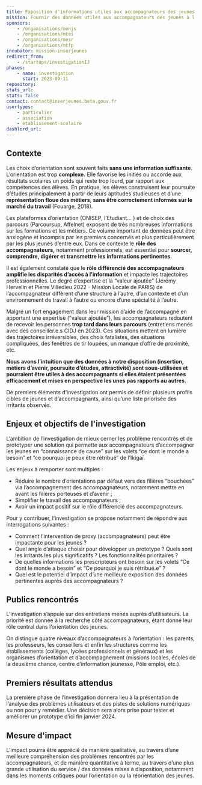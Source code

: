 ```yaml
---
title: Exposition d'informations utiles aux accompagnateurs des jeunes à l’orientation professionnelle
mission: Fournir des données utiles aux accompagnateurs des jeunes à l’orientation professionnelle
sponsors:
    - /organisations/menjs
    - /organisations/mtei
    - /organisations/mesr
    - /organisations/mtfp
incubator: mission-inserjeunes
redirect_from:
    - /startups/investigationIJ
phases:
    - name: investigation
      start: 2023-09-11
repository:
stats_url:
stats: false
contact: contact@inserjeunes.beta.gouv.fr
usertypes:
    - particulier
    - association
    - etablissement-scolaire
dashlord_url:
---
```


## Contexte

Les choix d’orientation sont souvent faits **sans une information suffisante**. L’orientation est trop **complexe.** Elle favorise les initiés ou accorde aux résultats scolaires un poids qui reste trop lourd, par rapport aux compétences des élèves. En pratique, les élèves construisent leur poursuite d’études principalement à partir de leurs aptitudes studieuses et d’une **représentation floue des métiers**, **sans être correctement informés sur le marché du travail** (Fouarge, 2018).

Les plateformes d’orientation (ONISEP, l’Etudiant… ) et de choix des parcours (Parcoursup, Affelnet) exposent de très nombreuses informations sur les formations et les métiers. Ce volume important de données peut être anxiogène et incompris par les premiers concernés et plus particulièrement par les plus jeunes d’entre eux. Dans ce contexte le **rôle des accompagnateurs,** notamment professionnels, est essentiel pour **sourcer, comprendre, digérer et transmettre les informations pertinentes**.

Il est également constaté que le **rôle différencié des accompagnateurs amplifie les disparités d’accès à l’information** et impacte les trajectoires professionnelles. Le degré d’expertise et la “valeur ajoutée” (Jérémy Hervelin et Pierre Villedieu 2022 - Mission Locale de PARIS) de l’accompagnateur diffèrent d’une structure à l’autre, d’un contexte et d’un environnement de travail à l’autre ou encore d’une spécialité à l’autre.

Malgré un fort engagement dans leur mission d’aide de l’accompagné en apportant une expertise (”valeur ajoutée”), les accompagnateurs redoutent de recevoir les personnes **trop tard dans leurs parcours** (entretiens menés avec des conseiller.e.s CIDJ en 2023). Ces situations mettent en lumière des trajectoires irréversibles, des choix fatalistes, des situations compliquées, des fenêtres de tir loupées, un manque d’offre de proximité, etc.

**Nous avons l’intuition que des données à notre disposition (insertion, métiers d’avenir, poursuite d’études, attractivité) sont sous-utilisées et pourraient être utiles à des accompagnants si elles étaient présentées efficacement et mises en perspective les unes pas rapports au autres.**

De premiers éléments d’investigation ont permis de définir plusieurs profils cibles de jeunes et d’accompagnants, ainsi qu’une liste priorisée des irritants observés.

## Enjeux et objectifs de l'investigation

L’ambition de l’investigation de mieux cerner les problème rencontrés et de prototyper une solution qui permette aux accompagnateurs d’accompagner les jeunes en “connaissance de cause” sur les volets “ce dont le monde a besoin” et “ce pourquoi je peux être rétribué” de l’Ikigaï.

Les enjeux à remporter sont multiples :

-   Réduire le nombre d’orientations par défaut vers des filières “bouchées” via l’accompagnement des accompagnateurs, notamment mettre en avant les filières porteuses et d’avenir ;
-   Simplifier le travail des accompagnateurs ;
-   Avoir un impact positif sur le rôle différencié des accompagnateurs.

Pour y contribuer, l’investigation se propose notamment de répondre aux interrogations suivantes :

-   Comment l’intervention de proxy (accompagnateurs) peut être impactante pour les jeunes ?
-   Quel angle d’attaque choisir pour développer un prototype ? Quels sont les irritants les plus significatifs ? Les fonctionnalités prioritaires ?
-   De quelles informations les prescripteurs ont besoin sur les volets “Ce dont le monde a besoin” et “Ce pourquoi je suis rétribué.e” ?
-   Quel est le potentiel d’impact d’une meilleure exposition des données pertinentes auprès des accompagnateurs ?

## Publics rencontrés

L’investigation s’appuie sur des entretiens menés auprès d’utilisateurs. La priorité est donnée à la recherche côté accompagnateurs, étant donné leur rôle central dans l’orientation des jeunes.

On distingue quatre niveaux d’accompagnateurs à l’orientation : les parents, les professeurs, les conseillers et enfin les structures comme les établissements (collèges, lycées professionnels et généraux) et les organismes d’orientation et d’accompagnement (missions locales, écoles de la deuxième chance, centre d’information jeunesse, Pôle emploi, etc.).

## Premiers résultats attendus

La première phase de l’investigation donnera lieu à la présentation de l’analyse des problèmes utilisateurs et des pistes de solutions numériques ou non pour y remédier. Une décision sera alors prise pour tester et améliorer un prototype d’ici fin janvier 2024.

## Mesure d'impact

L’impact pourra être apprécié de manière qualitative, au travers d’une meilleure compréhension des problèmes rencontrés par les accompagnateurs, et de manière quantitative à terme, au travers d’une plus grande utilisation du service / des données mises à disposition, notamment dans les moments critiques pour l’orientation ou la réorientation des jeunes.
